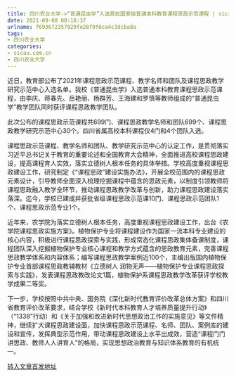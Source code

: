 ```yaml
---
title: 四川农业大学->“普通昆虫学”入选首批国家级普通本科教育课程思政示范课程 | sicau.com.cn
date: 2021-09-08 00:18:37
urlname: f693672357929fe28f9f6ca4c3dcba8a
tags: 
- 四川农业大学
categories:
- sicau.com.cn
- 四川农业大学
---
```

近日，教育部公布了2021年课程思政示范课程、教学名师和团队及课程思政教学研究示范中心入选名单。我校《普通昆虫学》入选普通本科教育课程思政示范课程，由李庆、蒋春先、岳艳丽、杨群芳、王海建和罗慎等教师组成的“普通昆虫学”教学团队同时获评课程思政教学团队。

此次公布的课程思政示范课程共699门、课程思政教学名师和团队699个、课程思政教学研究示范中心30个。四川省属高校本科课程仅4门和4个团队入选。

课程思政示范课程、教学名师和团队、教学研究示范中心的认定工作，是贯彻落实习近平总书记关于教育的重要论述和全国教育大会精神，全面推进高校课程思政建设，提高课程育人实效，落实立德树人根本任务的具体举措。学校高度重视课程思政建设工作，研究制定《“课程思政”建设实施办法》，开展全校范围内的课程思政元素设计，引导教师全面深入梳理挖掘课程中蕴含的思政元素，以制度引领教师将课程思政融入教学全环节，推动课程思政教学改革与创新，助力课程思政建设落实落深。迄今，学校已建成并获批省级课程思政示范课10门、课程思政示范团队1个、课程思政示范专业1个。

近年来，农学院为落实立德树人根本任务，高度重视课程思政建设工作，出台《农学院课程思政实施方案》。植物保护专业将课程建设作为国家一流本科专业建设的核心内容，积极进行课程思政探索与实践，形成常态化课程思政集体备课制度，课程团队深入挖掘植物保护专业核心课程和教学方式蕴含的思政教育元素，完善课程思政教学体系和内容体系；编写课程思政教学案例近100个，主编出版国内植物保护专业首部课程思政教辅教材《立德树人 润物无声——植物保护专业课程思政探索与实践》，发表课程思政教改论文1篇，植物保护系课程思政教学改革获评学校教学成果二等奖。

下一步，学校按照中共中央、国务院《深化新时代教育评价改革总体方案》和四川省教育评价改革要求，结合学校《新时代本科教育人才培养质量提升行动》（“1338”行动）和《关于加强和改进新时代思想政治工作的实施意见》等文件精神，继续扩大课程思政建设面，加快课程思政示范课程、名师、团队、案例库的建设和宣传，发挥典型示范作用，带动课程思政建设上水平出成效，营造“课程门门讲思政、教师人人讲育人”的格局，实现思想政治教育与知识体系教育的有机统一。



[转入文章首发地址](https://news.sicau.edu.cn/info/1135/62806.htm)